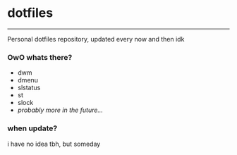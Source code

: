 # dotfiles
---
Personal dotfiles repository, updated every now and then idk

### OwO whats there?
- dwm
- dmenu
- slstatus
- st
- slock
- _probably more in the future..._

### when update?
i have no idea tbh, but someday
